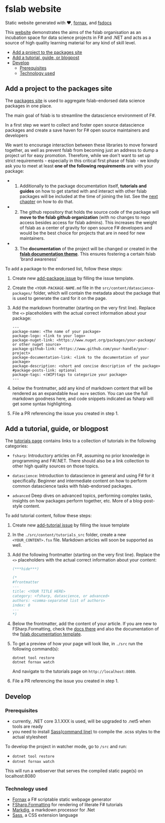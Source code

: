# fslab website

Static website generated with :heart:, [fornax](https://github.com/ionide/Fornax), and [fsdocs](https://github.com/fsprojects/FSharp.Formatting)

This [website](https://fslab.org/) demonstrates the aims of the fslab organisation as an incubation space for data science projects in F# and .NET and acts as a source of high quality learning material for any kind of skill level.

<!-- TOC -->

- [Add a project to the packages site](#add-a-project-to-the-packages-site)
- [Add a tutorial, guide, or blogpost](#add-a-tutorial-guide-or-blogpost)
- [Develop](#develop)
    - [Prerequisites](#prerequisites)
    - [Technology used](#technology-used)

<!-- /TOC -->

## Add a project to the packages site

The [packages site](https://fslab.org/packages.html) is used to aggregate fslab-endorsed data science packages in one place. 

The main goal of fslab is to streamline the datascience environment of F#. 

In a first step we want to collect and foster open source datascience packages and create a save haven for F# open source maintainers and developers

We want to encourage interaction between these libraries to move forward together, 
as well as prevent fslab from becoming just an address to dump a project url for easy promotion. Therefore, while we don't want to set up strict requirements - especially in this critical first phase of fslab - 
we kindly ask you to meet at least **one of the following requirements** are with your package:

- 1. Additionally to the package documentation itself, **tutorials and guides** on how to get started with and interact with other fslab packages will be included at the time of joining the list. See the [next chapter](#add-a-tutorial-guide-or-blogpost) on how to do that.

- 2. The github repository that holds the source code of the package will **move to the fslab github organization** (with no changes to repo access besides access for fslab admins). This increases the weight of fslab as a center of gravity for open source F# developers and would be the best choice for projects that are in need for new maintainers.

- 3. The **documentation** of the project will be changed or created in the [**fslab documentation theme**](). This ensures fostering a certain fslab 'brand awareness'

To add a package to the endorsed list, follow these steps:

1. Create new [add-package issue](https://github.com/fslaborg/fslaborg.github.io/issues/new/choose) by filling the issue template. 

2. Create the `<YOUR-PACKAGE-NAME.md` file in the `src/content/datascience-packages/` folder, which will contain the metadata about the package that is used to generate the card for it on the page.

3. Add the markdown frontmatter (starting on the very first line). Replace the `<>` placeholders with the actual correct information about your package:

    ```
    ---
    package-name: <The name of your package>
    package-logo: <link to your logo>
    package-nuget-link: <https://www.nuget.org/packages/your-package/ or other nuget source>
    package-github-link: <https://www.github.com/your-handle/your-project>
    package-documentation-link: <link to the documentation of your package>
    package-description: <short and concise description of the package>
    #package-posts-link: optional
    package-tags: <(WIP)tags to categorize your package>
    ---
    ```

4. below the frontmatter, add any kind of markdown content that will be rendered as an expandable `Read more` section. You can use the full markdown goodness here, and code snippets indicated as fsharp will get some syntax highlighting.

5. File a PR referencing the issue you created in step 1.

## Add a tutorial, guide, or blogpost

The [tutorials page](https://fslab.org/tutorials.html) contains links to a collection of tutorials in the following categories:

- `fsharp`:
    Introductory articles on F#, assuming no prior knowledge in programming and F#/.NET. There should also be a link collection to other high quality sources on those topics.

- `datascience`:
    Introduction to datascience in general and using F# for it specifically. Beginner and intermediate content on how to perform common datascience tasks with fslab-endorsed packages.

- `advanced`
    Deep dives on advanced topics, performing complex tasks, insights on how packages perform together, etc. More of a blog-post-style content.

To add tutorial content, follow these steps:

1. Create new [add-tutorial issue](https://github.com/fslaborg/fslaborg.github.io/issues/new/choose) by filling the issue template

2. In the `./src/content/tutorials_src` folder, create a new  `<YOUR_CONTENT>.fsx` file. Markdown articles will soon be supported as well.

3. Add the following frontmatter (starting on the very first line). Replace the `<>` placeholders with the actual correct information about your content:

    ```fsharp
    (***hide***)

    (*
    #frontmatter
    ---
    title: <YOUR TITLE HERE>
    category: <fsharp, datascience, or advanced>
    authors: <comma-separated list of authors>
    index: 0
    ---
    *)
    ```

4. Below the frontmatter, add the content of your article. If you are new to FSharp.Formatting, check the [docs there](http://fsprojects.github.io/FSharp.Formatting/) and also the documentation of the [fslab documentation template](https://fslab.org/docs-template/).

5. To get a preview of how your page will look like, in `./src` run the following command(s): 

    ```shell
    dotnet tool restore
    dotnet fornax watch
    ```

    And navigate to the tutorials page on `http://localhost:8080`.

6. File a PR referencing the issue you created in step 1.

## Develop

### Prerequisites

- currently, .NET core 3.1.XXX is used, will be upgraded to .net5 when tools are ready
- you need to install [Sass(command line)](https://sass-lang.com/install) to compile the .scss styles to the actual stylesheet

To develop the project in watcher mode, go to `/src` and run:

- `dotnet tool restore`
- `dotnet fornax watch`

This will run a webserver that serves the compiled static page(s) on localhost:8080

### Technology used

- [Fornax](https://github.com/ionide/Fornax) a F# scriptable static webpage generator
- [FSharp.Formatting](https://github.com/fsprojects/FSharp.Formatting) for rendering of literate F# tutorials
- [Markdig](https://github.com/lunet-io/markdig), a markdown processor for .Net
- [Sass](https://sass-lang.com), a CSS extension language
